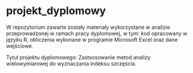 # projekt_dyplomowy
W repozytorium zawarte zostały materiały wykorzystane w analizie przeprowadzonej w ramach pracy dyplomowej, w tym: kod opracowany w języku R, obliczenia wykonane w programie Microsoft Excel oraz dane wejściowe.

Tytuł projektu dyplomowego: Zastsosowanie metod analizy wielowymiarowej do wyznaczania indeksu szczęścia.

